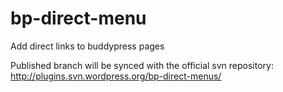 bp-direct-menu
==============

Add direct links to buddypress pages

Published branch will be synced with the official svn repository: http://plugins.svn.wordpress.org/bp-direct-menus/
